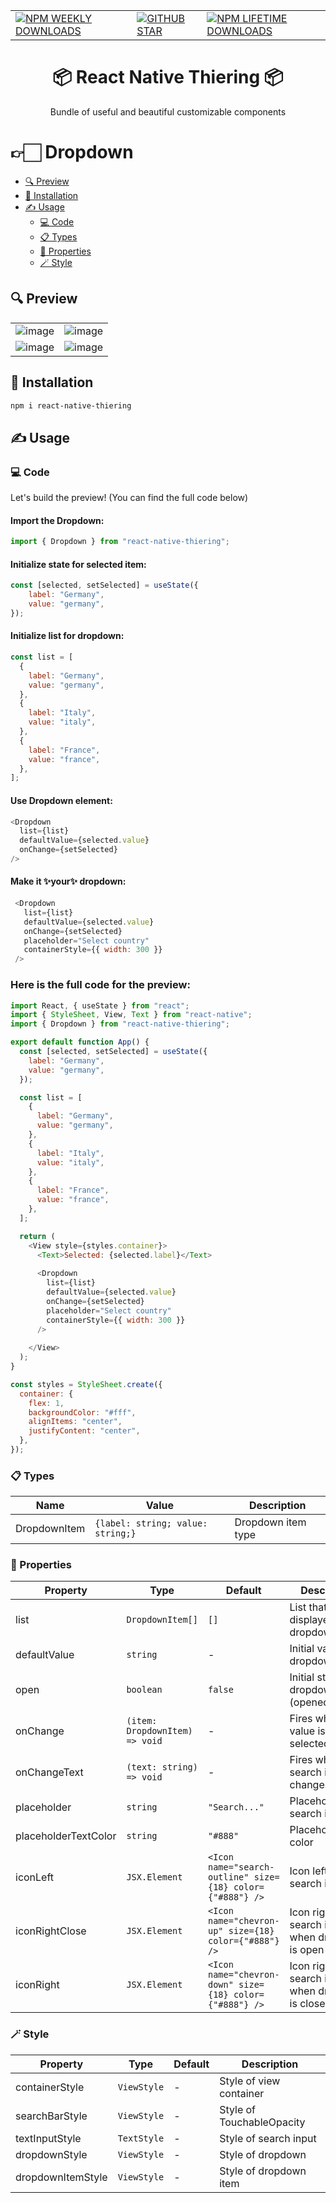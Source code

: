 
|   |   |   | 
|---|---|---|
| <a href="https://www.npmjs.com/package/react-native-thiering">![NPM WEEKLY DOWNLOADS](https://img.shields.io/npm/dw/react-native-thiering?color=%232CA215&label=WEEKLY%20DOWNLOADS&style=for-the-badge)</a> | <a href="https://github.com/noah4ever/react-native-thiering/stargazers">![GITHUB STAR](https://img.shields.io/github/stars/noah4ever/react-native-thiering?label=Give%20Us%20A%20Star&style=for-the-badge)</a> | <a href="https://www.npmjs.com/package/react-native-thiering">![NPM LIFETIME DOWNLOADS](https://img.shields.io/npm/dt/react-native-thiering?color=%232CA215&style=for-the-badge)</a> | 


<h1 align="center"> 📦 React Native Thiering 📦</h1>
<p align="center">Bundle of useful and beautiful customizable components</p>

# 👉🏻 Dropdown
- [🔍 Preview](#-preview)
- [💾 Installation](#-installation)
- [✍ Usage](#-usage)
  * [💻 Code](#-code)
  * [📋 Types](#-types)
  * [🎯 Properties](#-properties)
  * [🪄 Style](#-style)
## 🔍 Preview
|   |   | 
|---|---|
| ![image](https://user-images.githubusercontent.com/66632359/213036808-c854f6fb-f7fb-49a4-b06f-131050c563e0.png) | ![image](https://user-images.githubusercontent.com/66632359/213036837-bb7cbefb-c99d-45c7-9f3e-de9bd945c959.png) | 
| ![image](https://user-images.githubusercontent.com/66632359/213036957-f58bbefa-b49b-429a-8d1e-a6be49c336c8.png) | ![image](https://user-images.githubusercontent.com/66632359/213037081-b5a0ec0f-05db-4679-8e1a-f2615408211d.png) | 

## 💾 Installation
```sh
npm i react-native-thiering
```
## ✍ Usage
### 💻 Code
Let's build the preview! (You can find the full code below)
#### Import the Dropdown:
```javascript
import { Dropdown } from "react-native-thiering";
```
#### Initialize state for selected item:
```javascript
const [selected, setSelected] = useState({
    label: "Germany",
    value: "germany",
});
```
#### Initialize list for dropdown:
```javascript
const list = [
  {
    label: "Germany",
    value: "germany",
  },
  {
    label: "Italy",
    value: "italy",
  },
  {
    label: "France",
    value: "france",
  },
];
```
#### Use Dropdown element:
```javascript
<Dropdown
  list={list}
  defaultValue={selected.value}
  onChange={setSelected}
/>
```
#### Make it ✨your✨ dropdown:
```javascript
 <Dropdown
   list={list}
   defaultValue={selected.value}
   onChange={setSelected}
   placeholder="Select country"
   containerStyle={{ width: 300 }}
 />
```
### Here is the full code for the preview:
```javascript
import React, { useState } from "react";
import { StyleSheet, View, Text } from "react-native";
import { Dropdown } from "react-native-thiering";

export default function App() {
  const [selected, setSelected] = useState({
    label: "Germany",
    value: "germany",
  });

  const list = [
    {
      label: "Germany",
      value: "germany",
    },
    {
      label: "Italy",
      value: "italy",
    },
    {
      label: "France",
      value: "france",
    },
  ];

  return (
    <View style={styles.container}>
      <Text>Selected: {selected.label}</Text>
      
      <Dropdown
        list={list}
        defaultValue={selected.value}
        onChange={setSelected}
        placeholder="Select country"
        containerStyle={{ width: 300 }}
      />
      
    </View>
  );
}

const styles = StyleSheet.create({
  container: {
    flex: 1,
    backgroundColor: "#fff",
    alignItems: "center",
    justifyContent: "center",
  },
});

```

### 📋 Types
| Name | Value | Description |
|---|---|---|
| DropdownItem | `{label: string; value: string;}` | Dropdown item type |

### 🎯 Properties

| Property | Type | Default | Description |
|---|---|---|---|
| list | `DropdownItem[]` | `[]` | List that will be displayed in dropdown |
| defaultValue | `string` | - | Initial value of dropdown |
| open | `boolean` | `false` | Initial state of dropdown (opened/closed) |
| onChange | `(item: DropdownItem) => void` | - | Fires when new value is selected |
| onChangeText | `(text: string) => void` | - | Fires when search input changes |
| placeholder | `string` | `"Search..."` | Placeholder of search input |
| placeholderTextColor | `string` | `"#888"` | Placeholder text color |
| iconLeft | `JSX.Element` | `<Icon name="search-outline" size={18} color={"#888"} />` | Icon left of search input |
| iconRightClose | `JSX.Element` | `<Icon name="chevron-up" size={18} color={"#888"} />` | Icon right of search input when dropdown is open |
| iconRight | `JSX.Element` | `<Icon name="chevron-down" size={18} color={"#888"} />` | Icon right of search input when dropdown is closed |


### 🪄 Style

| Property | Type | Default | Description |
|---|---|---|---|
| containerStyle | `ViewStyle` | - | Style of view container |
| searchBarStyle | `ViewStyle` | - | Style of TouchableOpacity |
| textInputStyle | `TextStyle` | - | Style of search input |
| dropdownStyle | `ViewStyle` | - | Style of dropdown |
| dropdownItemStyle | `ViewStyle` | - | Style of dropdown item |
